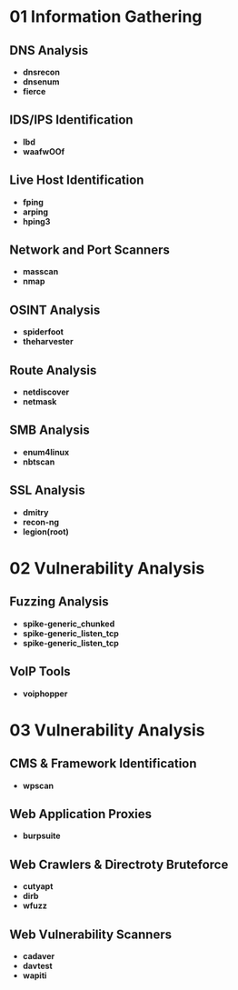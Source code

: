 # <p align="left"> 01 Information Gathering </p>
## **DNS Analysis**
- **dnsrecon**
- **dnsenum**
- **fierce**
## **IDS/IPS Identification**
- **lbd**
- **waafwOOf**
## **Live Host Identification**
- **fping**
- **arping**
- **hping3**
## **Network and Port Scanners**
- **masscan**
- **nmap**
## **OSINT Analysis**
- **spiderfoot**
- **theharvester**
## **Route Analysis**
- **netdiscover**
- **netmask**
## **SMB Analysis**
- **enum4linux**
- **nbtscan**
## **SSL Analysis**
- **dmitry**
- **recon-ng**
- **legion(root)**

# <p align="left"> 02 Vulnerability Analysis</p>
## **Fuzzing Analysis**
- **spike-generic_chunked**
- **spike-generic_listen_tcp**
- **spike-generic_listen_tcp**
## **VoIP Tools**
- **voiphopper**

# <p align="left"> 03 Vulnerability Analysis</p>
## **CMS & Framework Identification**
- **wpscan**
## **Web Application Proxies**
- **burpsuite**
## **Web Crawlers & Directroty Bruteforce**
- **cutyapt**
- **dirb**
- **wfuzz**
## **Web Vulnerability Scanners**
- **cadaver**
- **davtest**
- **wapiti**







 
